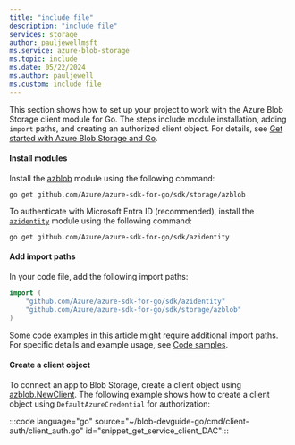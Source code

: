```yaml
---
title: "include file"
description: "include file"
services: storage
author: pauljewellmsft
ms.service: azure-blob-storage
ms.topic: include
ms.date: 05/22/2024
ms.author: pauljewell
ms.custom: include file
---
```


This section shows how to set up your project to work with the Azure Blob Storage client module for Go. The steps include module installation, adding `import` paths, and creating an authorized client object. For details, see [Get started with Azure Blob Storage and Go](../../articles/storage/blobs/storage-blob-go-get-started.md).

#### Install modules

Install the [azblob](https://pkg.go.dev/github.com/Azure/azure-sdk-for-go/sdk/storage/azblob/) module using the following command:

```console
go get github.com/Azure/azure-sdk-for-go/sdk/storage/azblob
```
To authenticate with Microsoft Entra ID (recommended), install the [`azidentity`](https://pkg.go.dev/github.com/Azure/azure-sdk-for-go/sdk/azidentity) module using the following command:

```console
go get github.com/Azure/azure-sdk-for-go/sdk/azidentity
```

#### Add import paths

In your code file, add the following import paths:

```go
import (
    "github.com/Azure/azure-sdk-for-go/sdk/azidentity"
	"github.com/Azure/azure-sdk-for-go/sdk/storage/azblob"
)
```

Some code examples in this article might require additional import paths. For specific details and example usage, see [Code samples](#code-samples).

#### Create a client object

To connect an app to Blob Storage, create a client object using [azblob.NewClient](https://pkg.go.dev/github.com/Azure/azure-sdk-for-go/sdk/storage/azblob#NewClient). The following example shows how to create a client object using `DefaultAzureCredential` for authorization:

:::code language="go" source="~/blob-devguide-go/cmd/client-auth/client_auth.go" id="snippet_get_service_client_DAC":::

